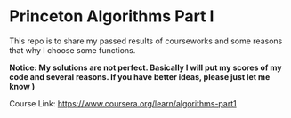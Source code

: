 # Princeton Algorithms Part I
This repo is to share my passed results of courseworks and some reasons that why I choose some functions.


**Notice: My solutions are not perfect. Basically I will put my scores of my code and several reasons. If you have better ideas, please just let me know )**

Course Link: <a href="https://www.coursera.org/learn/algorithms-part1" target="_blank">https://www.coursera.org/learn/algorithms-part1</a>

